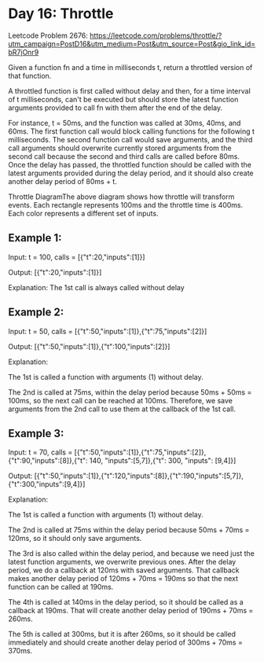 # Day 16: Throttle

Leetcode Problem 2676: https://leetcode.com/problems/throttle/?utm_campaign=PostD16&utm_medium=Post&utm_source=Post&gio_link_id=bR7jOnr9

Given a function fn and a time in milliseconds t, return a throttled version of that function.

A throttled function is first called without delay and then, for a time interval of t milliseconds, can't be executed but should store the latest function arguments provided to call fn with them after the end of the delay.

For instance, t = 50ms, and the function was called at 30ms, 40ms, and 60ms. The first function call would block calling functions for the following t milliseconds. The second function call would save arguments, and the third call arguments should overwrite currently stored arguments from the second call because the second and third calls are called before 80ms. Once the delay has passed, the throttled function should be called with the latest arguments provided during the delay period, and it should also create another delay period of 80ms + t.

Throttle DiagramThe above diagram shows how throttle will transform events. Each rectangle represents 100ms and the throttle time is 400ms. Each color represents a different set of inputs.

 

## Example 1:

Input: t = 100, calls = [{"t":20,"inputs":[1]}]

Output: [{"t":20,"inputs":[1]}]

Explanation: The 1st call is always called without delay

## Example 2:

Input: t = 50, calls = [{"t":50,"inputs":[1]},{"t":75,"inputs":[2]}]

Output: [{"t":50,"inputs":[1]},{"t":100,"inputs":[2]}]

Explanation: 

The 1st is called a function with arguments (1) without delay.

The 2nd is called at 75ms, within the delay period because 50ms + 50ms = 100ms, so the next call can be reached at 100ms. Therefore, we save arguments from the 2nd call to use them at the callback of the 1st call.

## Example 3:

Input: t = 70, calls = [{"t":50,"inputs":[1]},{"t":75,"inputs":[2]},{"t":90,"inputs":[8]},{"t": 140, "inputs":[5,7]},{"t": 300, "inputs": [9,4]}]

Output: [{"t":50,"inputs":[1]},{"t":120,"inputs":[8]},{"t":190,"inputs":[5,7]},{"t":300,"inputs":[9,4]}]

Explanation: 

The 1st is called a function with arguments (1) without delay.

The 2nd is called at 75ms within the delay period because 50ms + 70ms = 120ms, so it should only save arguments. 

The 3rd is also called within the delay period, and because we need just the latest function arguments, we overwrite previous ones. After the delay period, we do a callback at 120ms with saved arguments. That callback makes another delay period of 120ms + 70ms = 190ms so that the next function can be called at 190ms.

The 4th is called at 140ms in the delay period, so it should be called as a callback at 190ms. That will create another delay period of 190ms + 70ms = 260ms.

The 5th is called at 300ms, but it is after 260ms, so it should be called immediately and should create another delay period of 300ms + 70ms = 370ms.